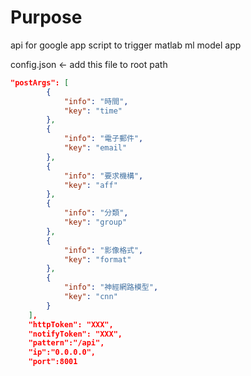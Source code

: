 # Purpose

api for google app script to trigger matlab ml model app

config.json <- add this file to root path

```json
"postArgs": [
        {
            "info": "時間",
            "key": "time"
        },
        {
            "info": "電子郵件",
            "key": "email"
        },
        {
            "info": "要求機構",
            "key": "aff"
        },
        {
            "info": "分類",
            "key": "group"
        },
        {
            "info": "影像格式",
            "key": "format"
        },
        {
            "info": "神經網路模型",
            "key": "cnn"
        }
    ],
    "httpToken": "XXX",
    "notifyToken": "XXX",    
    "pattern":"/api",
    "ip":"0.0.0.0",
    "port":8001
```
